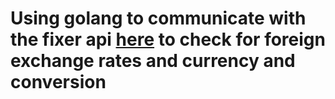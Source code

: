 # Using golang to communicate with the fixer api [here](https://fixer.io/) to check for foreign exchange rates and currency and conversion
